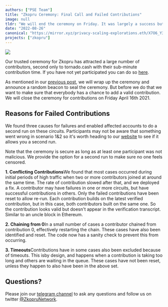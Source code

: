 ```yaml
---
authors: ["PSE Team"]
title: "Zkopru Ceremony: Final Call and Failed Contributions"
image: null
tldr: "We will end the ceremony on Friday. It was largely a success but we had a few cases of failed contributions. If your first run didn't succeed you can now head back to our [website](https://zkopru.network/)_ to fix it"
date: "2022-08-26"
canonical: "https://mirror.xyz/privacy-scaling-explorations.eth/X7O6_Y33NY-nNfzpV5HZRvups2qimQnQ9ef0OD1U8RY"
projects: ["zkopru"]
---
```


![](https://miro.medium.com/max/1400/1*_TJxTYbsHsjKY_XJQhxthA.png)

Our trusted ceremony for Zkopru has attracted a large number of contributors, second only to tornado.cash with their sub-minute contribution time. If you have not yet participated you can do so [here](https://zkopru.network/).

As mentioned in our [previous post](https://thore-hildebrandt.medium.com/zkopru-trusted-setup-ceremony-f2824bfebb0f), we will wrap up the ceremony and announce a random beacon to seal the ceremony. But before we do that we want to make sure that everybody has a chance to add a valid contribution. We will close the ceremony for contributions on Friday April 16th 2021.

## Reasons for Failed Contributions

We found three causes for failures and enabled affected accounts to do a second run on these circuits. Participants may not be aware that something went wrong in scenario 1&2 so it's worth heading to our [website](https://zkopru.network/) to see if it allows you a second run.

Note that the ceremony is secure as long as at least one participant was not malicious. We provide the option for a second run to make sure no one feels censored.

**1\. Conflicting Contributions**We found that most cases occurred during initial periods of high traffic when two or more contributors joined at around the same time. The rate of contribution slowed after that, and we deployed a fix. A contributor may have failures in one or more circuits, but have successful contributions in others. Only the failed contributions have been reset to allow re-run. Each contribution builds on the latest verified contribution, but in this case, both contributors built on the same one. So the contribution looks valid but doesn't appear in the verification transcript. Similar to an uncle block in Ethereum.

**2\. Chaining from 0**In a small number of cases a contributor chained from contribution 0, effectively restarting the chain. These cases have also been identified and reset. The code now has a sanity check to prevent this from occurring.

**3\. Timeouts**Contributions have in some cases also been excluded because of timeouts. This isby design, and happens when a contribution is taking too long and others are waiting in the queue. These cases have not been reset, unless they happen to also have been in the above set.

## Questions?

Please join our [telegram channel](https://t.me/zkopru) to ask any questions and follow us on twitter [@ZkopruNetwork](http://twitter.com/ZkopruNetwork).
